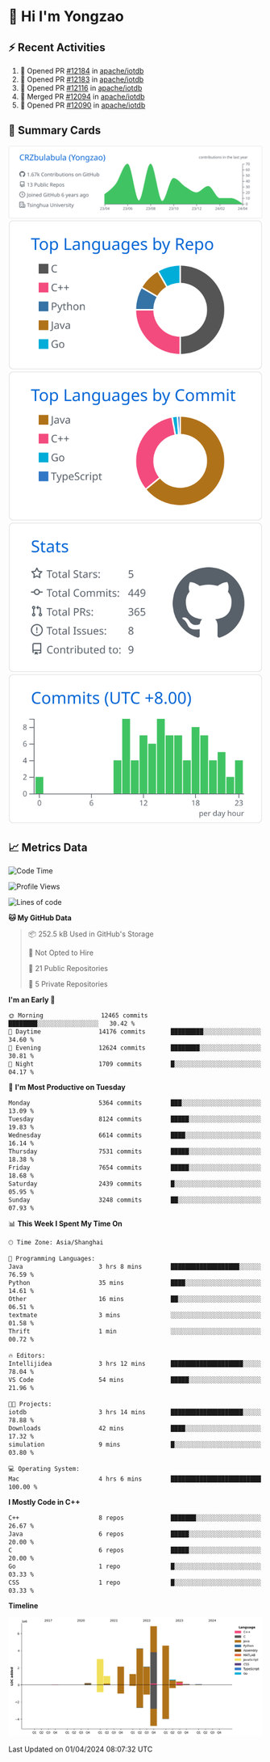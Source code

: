 # 👋 Hi I'm Yongzao

## ⚡ Recent Activities
<!--START_SECTION:activity-->
1. 💪 Opened PR [#12184](https://github.com/apache/iotdb/pull/12184) in [apache/iotdb](https://github.com/apache/iotdb)
2. 💪 Opened PR [#12183](https://github.com/apache/iotdb/pull/12183) in [apache/iotdb](https://github.com/apache/iotdb)
3. 💪 Opened PR [#12116](https://github.com/apache/iotdb/pull/12116) in [apache/iotdb](https://github.com/apache/iotdb)
4. 🎉 Merged PR [#12094](https://github.com/apache/iotdb/pull/12094) in [apache/iotdb](https://github.com/apache/iotdb)
5. 💪 Opened PR [#12090](https://github.com/apache/iotdb/pull/12090) in [apache/iotdb](https://github.com/apache/iotdb)
<!--END_SECTION:activity-->

## 🎑 Summary Cards

[![](https://raw.githubusercontent.com/CRZbulabula/CRZbulabula/main/profile-summary-card-output/github/0-profile-details.svg)](https://github.com/vn7n24fzkq/github-profile-summary-cards)
[![](https://raw.githubusercontent.com/CRZbulabula/CRZbulabula/main/profile-summary-card-output/github/1-repos-per-language.svg)](https://github.com/vn7n24fzkq/github-profile-summary-cards) [![](https://raw.githubusercontent.com/CRZbulabula/CRZbulabula/main/profile-summary-card-output/github/2-most-commit-language.svg)](https://github.com/vn7n24fzkq/github-profile-summary-cards)
[![](https://raw.githubusercontent.com/CRZbulabula/CRZbulabula/main/profile-summary-card-output/github/3-stats.svg)](https://github.com/vn7n24fzkq/github-profile-summary-cards) [![](https://raw.githubusercontent.com/CRZbulabula/CRZbulabula/main/profile-summary-card-output/github/4-productive-time.svg)](https://github.com/vn7n24fzkq/github-profile-summary-cards)

## 📈 Metrics Data

<!--START_SECTION:waka-->
![Code Time](http://img.shields.io/badge/Code%20Time-606%20hrs%2038%20mins-blue)

![Profile Views](http://img.shields.io/badge/Profile%20Views-0-blue)

![Lines of code](https://img.shields.io/badge/From%20Hello%20World%20I%27ve%20Written-26.5%20million%20lines%20of%20code-blue)

**🐱 My GitHub Data** 

> 📦 252.5 kB Used in GitHub's Storage 
 > 
> 🚫 Not Opted to Hire
 > 
> 📜 21 Public Repositories 
 > 
> 🔑 5 Private Repositories 
 > 
**I'm an Early 🐤** 

```text
🌞 Morning                12465 commits       ████████░░░░░░░░░░░░░░░░░   30.42 % 
🌆 Daytime                14176 commits       █████████░░░░░░░░░░░░░░░░   34.60 % 
🌃 Evening                12624 commits       ████████░░░░░░░░░░░░░░░░░   30.81 % 
🌙 Night                  1709 commits        █░░░░░░░░░░░░░░░░░░░░░░░░   04.17 % 
```
📅 **I'm Most Productive on Tuesday** 

```text
Monday                   5364 commits        ███░░░░░░░░░░░░░░░░░░░░░░   13.09 % 
Tuesday                  8124 commits        █████░░░░░░░░░░░░░░░░░░░░   19.83 % 
Wednesday                6614 commits        ████░░░░░░░░░░░░░░░░░░░░░   16.14 % 
Thursday                 7531 commits        █████░░░░░░░░░░░░░░░░░░░░   18.38 % 
Friday                   7654 commits        █████░░░░░░░░░░░░░░░░░░░░   18.68 % 
Saturday                 2439 commits        █░░░░░░░░░░░░░░░░░░░░░░░░   05.95 % 
Sunday                   3248 commits        ██░░░░░░░░░░░░░░░░░░░░░░░   07.93 % 
```


📊 **This Week I Spent My Time On** 

```text
🕑︎ Time Zone: Asia/Shanghai

💬 Programming Languages: 
Java                     3 hrs 8 mins        ███████████████████░░░░░░   76.59 % 
Python                   35 mins             ████░░░░░░░░░░░░░░░░░░░░░   14.61 % 
Other                    16 mins             ██░░░░░░░░░░░░░░░░░░░░░░░   06.51 % 
textmate                 3 mins              ░░░░░░░░░░░░░░░░░░░░░░░░░   01.58 % 
Thrift                   1 min               ░░░░░░░░░░░░░░░░░░░░░░░░░   00.72 % 

🔥 Editors: 
Intellijidea             3 hrs 12 mins       ████████████████████░░░░░   78.04 % 
VS Code                  54 mins             █████░░░░░░░░░░░░░░░░░░░░   21.96 % 

🐱‍💻 Projects: 
iotdb                    3 hrs 14 mins       ████████████████████░░░░░   78.88 % 
Downloads                42 mins             ████░░░░░░░░░░░░░░░░░░░░░   17.32 % 
simulation               9 mins              █░░░░░░░░░░░░░░░░░░░░░░░░   03.80 % 

💻 Operating System: 
Mac                      4 hrs 6 mins        █████████████████████████   100.00 % 
```

**I Mostly Code in C++** 

```text
C++                      8 repos             ███████░░░░░░░░░░░░░░░░░░   26.67 % 
Java                     6 repos             █████░░░░░░░░░░░░░░░░░░░░   20.00 % 
C                        6 repos             █████░░░░░░░░░░░░░░░░░░░░   20.00 % 
Go                       1 repo              █░░░░░░░░░░░░░░░░░░░░░░░░   03.33 % 
CSS                      1 repo              █░░░░░░░░░░░░░░░░░░░░░░░░   03.33 % 
```



**Timeline**

![Lines of Code chart](https://raw.githubusercontent.com/CRZbulabula/CRZbulabula/main/assets/bar_graph.png)


 Last Updated on 01/04/2024 08:07:32 UTC
<!--END_SECTION:waka-->

